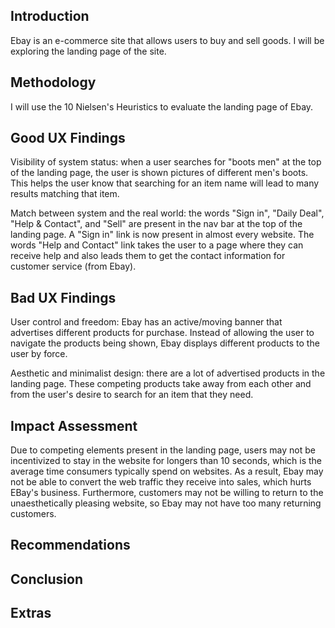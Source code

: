 ## Introduction
Ebay is an e-commerce site that allows users to buy and sell goods. I will be exploring the landing page of the site.

## Methodology
I will use the 10 Nielsen's Heuristics to evaluate the landing page of Ebay.

## Good UX Findings
Visibility of system status: when a user searches for "boots men" at the top of the landing page, the user is shown pictures of different men's boots. This helps the user know that searching for an item name will lead to many results matching that item.

Match between system and the real world: the words "Sign in", "Daily Deal", "Help & Contact", and "Sell" are present in the nav bar at the top of the landing page. A "Sign in" link is now present in almost every website. The words "Help and Contact" link takes the user to a page where they can receive help and also leads them to get the contact information for customer service (from Ebay).

## Bad UX Findings
User control and freedom: Ebay has an active/moving banner that advertises different products for purchase. Instead of allowing the user to navigate the products being shown, Ebay displays different products to the user by force.

Aesthetic and minimalist design: there are a lot of advertised products in the landing page. These competing products take away from each other and from the user's desire to search for an item that they need.

## Impact Assessment
Due to competing elements present in the landing page, users may not be incentivized to stay in the website for longers than 10 seconds, which is the average time consumers typically spend on websites. As a result, Ebay may not be able to convert the web traffic they receive into sales, which hurts EBay's business. Furthermore, customers may not be willing to return to the unaesthetically pleasing website, so Ebay may not have too many returning customers.

## Recommendations


## Conclusion


## Extras
